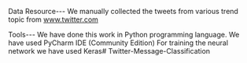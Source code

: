 Data Resource---
We manually collected the tweets from various trend topic from www.twitter.com

Tools---
We have done this work in Python programming language. We have used PyCharm IDE (Community Edition)
For training the neural network we have used Keras# Twitter-Message-Classification
